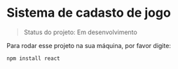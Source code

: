 # Sistema de cadasto de jogo 

>Status do projeto: Em desenvolvimento

Para rodar esse projeto na sua máquina, por favor digite:

```
npm install react

```
